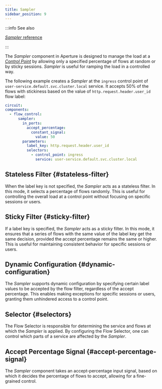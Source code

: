 ```yaml
---
title: Sampler
sidebar_position: 9
---
```


:::info See also

[_Sampler_ reference][sampler]

:::

The _Sampler_ component in Aperture is designed to manage the load at a
[_Control Point_][control-point] by allowing only a specified percentage of
flows at random or by sticky sessions. _Sampler_ is useful for ramping the load
in a controlled way.

The following example creates a _Sampler_ at the `ingress` control point of
`user-service.default.svc.cluster.local` service. It accepts 50% of the flows
with stickiness based on the value of `http.request.header.user_id` flow label:

```yaml
circuit:
components:
  - flow_control:
      sampler:
        in_ports:
          accept_percentage:
            constant_signal:
              value: 50
        parameters:
          label_key: http.request.header.user_id
          selectors:
            - control_point: ingress
              service: user-service.default.svc.cluster.local
```

## Stateless Filter {#stateless-filter}

When the label key is not specified, the _Sampler_ acts as a stateless filter.
In this mode, it selects a percentage of flows randomly. This is useful for
controlling the overall load at a control point without focusing on specific
sessions or users.

## Sticky Filter {#sticky-filter}

If a label key is specified, the _Sampler_ acts as a sticky filter. In this
mode, it ensures that a series of flows with the same value of the label key get
the same decision, provided the accept percentage remains the same or higher.
This is useful for maintaining consistent behavior for specific sessions or
users.

## Dynamic Configuration {#dynamic-configuration}

The _Sampler_ supports dynamic configuration by specifying certain label values
to be accepted by the flow filter, regardless of the accept percentage. This
enables making exceptions for specific sessions or users, granting them
unhindered access to a control point.

## Selector {#selectors}

The Flow Selector is responsible for determining the service and flows at which
the _Sampler_ is applied. By configuring the Flow Selector, one can control
which parts of a service are affected by the _Sampler_.

## Accept Percentage Signal {#accept-percentage-signal}

The _Sampler_ component takes an accept-percentage input signal, based on which
it decides the percentage of flows to accept, allowing for a fine-grained
control.

[sampler]: /reference/configuration/spec.md#sampler
[control-point]: /concepts/control-point.md
